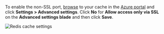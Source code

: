 To enable the non-SSL port, [browse](/documentation/articles/cache-configure/#configure-redis-cache-settings) to your cache in the [Azure portal](https://portal.azure.cn) and click **Settings > Advanced settings**. Click **No** for **Allow access only via SSL** on the **Advanced settings blade** and then click **Save**.

![Redis cache settings](./media/redis-cache-non-ssl-port/redis-cache-non-ssl-port.png)

